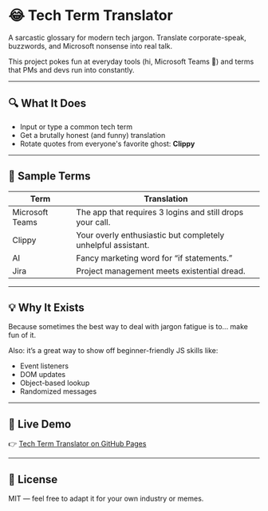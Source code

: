 # 😂 Tech Term Translator

A sarcastic glossary for modern tech jargon. Translate corporate-speak, buzzwords, and Microsoft nonsense into real talk.

This project pokes fun at everyday tools (hi, Microsoft Teams 👀) and terms that PMs and devs run into constantly.

---

## 🔍 What It Does

- Input or type a common tech term
- Get a brutally honest (and funny) translation
- Rotate quotes from everyone's favorite ghost: **Clippy**

---

## 🤖 Sample Terms

| Term               | Translation                                               |
|--------------------|-----------------------------------------------------------|
| Microsoft Teams    | The app that requires 3 logins and still drops your call. |
| Clippy             | Your overly enthusiastic but completely unhelpful assistant. |
| AI                 | Fancy marketing word for “if statements.”                |
| Jira               | Project management meets existential dread.              |

---

## 💡 Why It Exists

Because sometimes the best way to deal with jargon fatigue is to... make fun of it.

Also: it’s a great way to show off beginner-friendly JS skills like:

- Event listeners
- DOM updates
- Object-based lookup
- Randomized messages

---

## 🔗 Live Demo

👉 [Tech Term Translator on GitHub Pages](https://mc1r-variant.github.io/program-management-showcase/tech-term-translator/)


---

## 🧾 License

MIT — feel free to adapt it for your own industry or memes.


